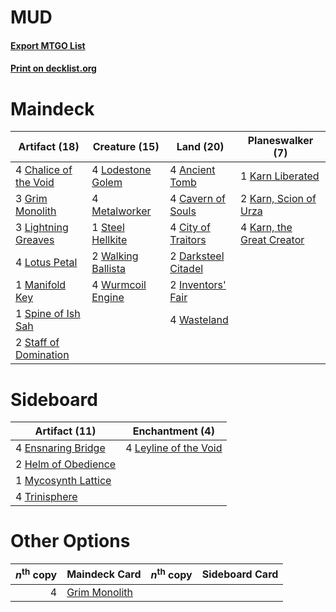 # MUD

#### [Export MTGO List](../collection/MUD/MUD.txt)
#### [Print on decklist.org](http://decklist.org/?deckmain=4%09Ancient%20Tomb%0A4%09Cavern%20of%20Souls%0A4%09Chalice%20of%20the%20Void%0A4%09City%20of%20Traitors%0A2%09Darksteel%20Citadel%0A3%09Grim%20Monolith%0A2%09Inventors'%20Fair%0A1%09Karn%20Liberated%0A2%09Karn,%20Scion%20of%20Urza%0A4%09Karn,%20the%20Great%20Creator%0A3%09Lightning%20Greaves%0A4%09Lodestone%20Golem%0A4%09Lotus%20Petal%0A1%09Manifold%20Key%0A4%09Metalworker%0A1%09Spine%20of%20Ish%20Sah%0A2%09Staff%20of%20Domination%0A1%09Steel%20Hellkite%0A2%09Walking%20Ballista%0A4%09Wasteland%0A4%09Wurmcoil%20Engine&deckside=4%09Ensnaring%20Bridge%0A2%09Helm%20of%20Obedience%0A4%09Leyline%20of%20the%20Void%0A1%09Mycosynth%20Lattice%0A4%09Trinisphere)
# Maindeck

|                                         Artifact (18)                                          |                                        Creature (15)                                        |                                          Land (20)                                           |                                          Planeswalker (7)                                          |
|------------------------------------------------------------------------------------------------|---------------------------------------------------------------------------------------------|----------------------------------------------------------------------------------------------|----------------------------------------------------------------------------------------------------|
|4 [Chalice of the Void](http://gatherer.wizards.com/Pages/Card/Details.aspx?multiverseid=442211)|4 [Lodestone Golem](http://gatherer.wizards.com/Pages/Card/Details.aspx?multiverseid=220536) |4 [Ancient Tomb](http://gatherer.wizards.com/Pages/Card/Details.aspx?multiverseid=409567)     |1 [Karn Liberated](http://gatherer.wizards.com/Pages/Card/Details.aspx?multiverseid=397828)         |
|3 [Grim Monolith](http://gatherer.wizards.com/Pages/Card/Details.aspx?multiverseid=12626)       |4 [Metalworker](http://gatherer.wizards.com/Pages/Card/Details.aspx?multiverseid=15246)      |4 [Cavern of Souls](http://gatherer.wizards.com/Pages/Card/Details.aspx?multiverseid=278058)  |2 [Karn, Scion of Urza](http://gatherer.wizards.com/Pages/Card/Details.aspx?multiverseid=442889)    |
|3 [Lightning Greaves](http://gatherer.wizards.com/Pages/Card/Details.aspx?multiverseid=220528)  |1 [Steel Hellkite](http://gatherer.wizards.com/Pages/Card/Details.aspx?multiverseid=389693)  |4 [City of Traitors](http://gatherer.wizards.com/Pages/Card/Details.aspx?multiverseid=6168)   |4 [Karn, the Great Creator](http://gatherer.wizards.com/Pages/Card/Details.aspx?multiverseid=460928)|
|4 [Lotus Petal](http://gatherer.wizards.com/Pages/Card/Details.aspx?multiverseid=420602)        |2 [Walking Ballista](http://gatherer.wizards.com/Pages/Card/Details.aspx?multiverseid=423848)|2 [Darksteel Citadel](http://gatherer.wizards.com/Pages/Card/Details.aspx?multiverseid=389479)|                                                                                                    |
|1 [Manifold Key](http://gatherer.wizards.com/Pages/Card/Details.aspx?multiverseid=466984)       |4 [Wurmcoil Engine](http://gatherer.wizards.com/Pages/Card/Details.aspx?multiverseid=389756) |2 [Inventors' Fair](http://gatherer.wizards.com/Pages/Card/Details.aspx?multiverseid=417820)  |                                                                                                    |
|1 [Spine of Ish Sah](http://gatherer.wizards.com/Pages/Card/Details.aspx?multiverseid=376514)   |                                                                                             |4 [Wasteland](http://gatherer.wizards.com/Pages/Card/Details.aspx?multiverseid=413790)        |                                                                                                    |
|2 [Staff of Domination](http://gatherer.wizards.com/Pages/Card/Details.aspx?multiverseid=50162) |                                                                                             |                                                                                              |                                                                                                    |


# Sideboard

|                                        Artifact (11)                                         |                                        Enchantment (4)                                         |
|----------------------------------------------------------------------------------------------|------------------------------------------------------------------------------------------------|
|4 [Ensnaring Bridge](http://gatherer.wizards.com/Pages/Card/Details.aspx?multiverseid=15866)  |4 [Leyline of the Void](http://gatherer.wizards.com/Pages/Card/Details.aspx?multiverseid=107682)|
|2 [Helm of Obedience](http://gatherer.wizards.com/Pages/Card/Details.aspx?multiverseid=3047)  |                                                                                                |
|1 [Mycosynth Lattice](http://gatherer.wizards.com/Pages/Card/Details.aspx?multiverseid=446209)|                                                                                                |
|4 [Trinisphere](http://gatherer.wizards.com/Pages/Card/Details.aspx?multiverseid=43545)       |                                                                                                |


# Other Options

|*n*<sup>th</sup> copy|                                     Maindeck Card                                     |*n*<sup>th</sup> copy|Sideboard Card|
|--------------------:|---------------------------------------------------------------------------------------|---------------------|--------------|
|                    4|[Grim Monolith](http://gatherer.wizards.com/Pages/Card/Details.aspx?multiverseid=12626)|                     |              |

